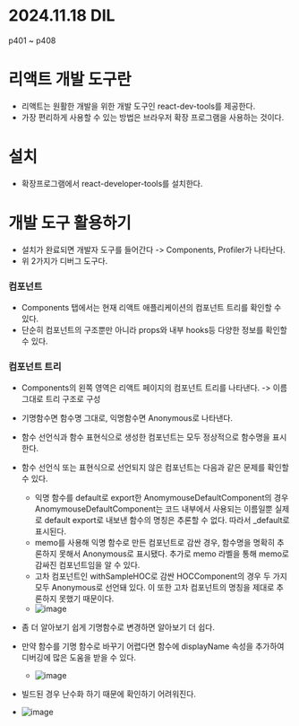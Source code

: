 # 2024.11.18 DIL

p401 ~ p408

# 리액트 개발 도구란

- 리액트는 원활한 개발을 위한 개발 도구인 react-dev-tools를 제공한다.
- 가장 편리하게 사용할 수 있는 방법은 브라우저 확장 프로그램을 사용하는 것이다.

# 설치

- 확장프로그램에서 react-developer-tools를 설치한다.

# 개발 도구 활용하기

- 설치가 완료되면 개발자 도구를 들어간다 -> Components, Profiler가 나타난다.
- 위 2가지가 디버그 도구다.

### 컴포넌트

- Components 탭에서는 현재 리액트 애플리케이션의 컴포넌트 트리를 확인할 수 있다.
- 단순히 컴포넌트의 구조뿐만 아니라 props와 내부 hooks등 다양한 정보를 확인할 수 있다.

### 컴포넌트 트리

- Components의 왼쪽 영역은 리액트 페이지의 컴포넌트 트리를 나타낸다. -> 이름 그대로 트리 구조로 구성
- 기명함수면 함수명 그대로, 익명함수면 Anonymous로 나타낸다.
- 함수 선언식과 함수 표현식으로 생성한 컴포넌트는 모두 정상적으로 함수명을 표시한다.
- 함수 선언식 또는 표현식으로 선언되지 않은 컴포넌트는 다음과 같은 문제를 확인할 수 있다.

  - 익명 함수를 default로 export한 AnomymouseDefaultComponent의 경우 AnomymouseDefaultComponent는 코드 내부에서 사용되는 이름일뿐 실제로 default export로 내보낸 함수의 명칭은 추론할 수 없다. 따라서 \_default로 표시된다.
  - memo를 사용해 익명 함수로 만든 컴포넌트로 감싼 경우, 함수명을 명확히 추론하지 못해서 Anonymous로 표시됐다. 추가로 memo 라벨을 통해 memo로 감싸진 컴포넌트임을 알 수 있다.
  - 고차 컴포넌트인 withSampleHOC로 감싼 HOCComponent의 경우 두 가지 모두 Anonymous로 선언돼 있다. 이 또한 고차 컴포넌트의 명칭을 제대로 추론하지 못했기 때문이다.
  - ![image](https://github.com/user-attachments/assets/65fa5cf9-1745-45a2-af83-03febbc760b2)

- 좀 더 알아보기 쉽게 기명함수로 변경하면 알아보기 더 쉽다.
- 만약 함수를 기명 함수로 바꾸기 어렵다면 함수에 displayName 속성을 추가하여 디버깅에 많은 도움을 받을 수 있다.

  - ![image](https://github.com/user-attachments/assets/64e28696-82de-46b7-81fc-bab1ab864e69)

- 빌드된 경우 난수화 하기 때문에 확인하기 어려워진다.
- ![image](https://github.com/user-attachments/assets/6ffcf606-6288-43f5-a900-82946697dc3e)
